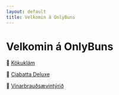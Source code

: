 ```yaml
---
layout: default
title: Velkomin á OnlyBuns
---
```


# Velkomin á OnlyBuns

🍆 [Kökuklám](kokuklam/)

🥖 [Ciabatta Deluxe](ciabatta/)

🥐 [Vínarbrauðsævintýrið](vinarbraud/)